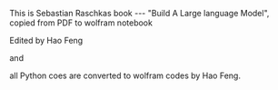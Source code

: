 This is Sebastian Raschkas book --- "Build A Large language Model", 
copied from PDF to wolfram notebook 

Edited by Hao Feng

and

all Python coes are converted to wolfram codes by Hao Feng.